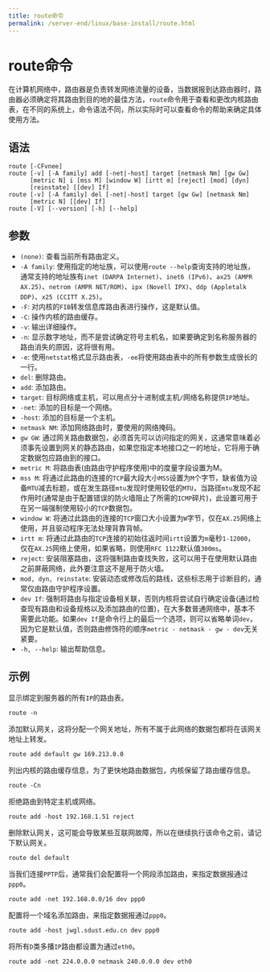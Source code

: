 ```yaml
---
title: route命令
permalink: /server-end/linux/base-install/route.html
---
```

  

# route命令

在计算机网络中，路由器是负责转发网络流量的设备，当数据报到达路由器时，路由器必须确定将其路由到目的地的最佳方法，`route`命令用于查看和更改内核路由表，在不同的系统上，命令语法不同，所以实际时可以查看命令的帮助来确定具体使用方法。

## 语法

```shell
route [-CFvnee]
route [-v] [-A family] add [-net|-host] target [netmask Nm] [gw Gw] 
      [metric N] i [mss M] [window W] [irtt m] [reject] [mod] [dyn] 
      [reinstate] [[dev] If]
route [-v] [-A family] del [-net|-host] target [gw Gw] [netmask Nm] 
      [metric N] [[dev] If]
route [-V] [--version] [-h] [--help]
```

## 参数

- `(none)`: 查看当前所有路由定义。
- `-A family`: 使用指定的地址族，可以使用`route --help`查询支持的地址族，通常支持的地址族有`inet (DARPA Internet)`、`inet6 (IPv6)`、`ax25 (AMPR AX.25)`、`netrom (AMPR NET/ROM)`、`ipx (Novell IPX)`、`ddp (Appletalk DDP)`、`x25 (CCITT X.25)`。
- `-F`: 对内核的`FIB`转发信息库路由表进行操作，这是默认值。
- `-C`: 操作内核的路由缓存。
- `-v`: 输出详细操作。
- `-n`: 显示数字地址，而不是尝试确定符号主机名，如果要确定到名称服务器的路由消失的原因，这将很有用。
- `-e`: 使用`netstat`格式显示路由表，`-ee`将使用路由表中的所有参数生成很长的一行。
- `del`: 删除路由。
- `add`: 添加路由。
- `target`: 目标网络或主机，可以用点分十进制或主机`/`网络名称提供`IP`地址。
- `-net`: 添加的目标是一个网络。
- `-host`: 添加的目标是一个主机。
- `netmask NM`: 添加网络路由时，要使用的网络掩码。
- `gw GW`: 通过网关路由数据包，必须首先可以访问指定的网关，这通常意味着必须事先设置到网关的静态路由，如果您指定本地接口之一的地址，它将用于确定数据包应路由到的接口。
- `metric M`: 将路由表(由路由守护程序使用)中的度量字段设置为M。
- `mss M`: 将通过此路由的连接的`TCP`最大段大小`MSS`设置为`M`个字节，缺省值为设备`MTU`减去标题，或在发生路径`mtu`发现时使用较低的`MTU`，当路径`mtu`发现不起作用时(通常是由于配置错误的防火墙阻止了所需的`ICMP`碎片)，此设置可用于在另一端强制使用较小的`TCP`数据包。
- `window W`: 将通过此路由的连接的`TCP`窗口大小设置为`W`字节，仅在`AX.25`网络上使用，并且驱动程序无法处理背靠背帧。
- `irtt m`: 将通过此路由的`TCP`连接的初始往返时间`irtt`设置为`m`毫秒`1-12000`，仅在`AX.25`网络上使用，如果省略，则使用`RFC 1122`默认值`300ms`。
- `reject`: 安装阻塞路由，这将强制路由查找失败，这可以用于在使用默认路由之前屏蔽网络，此外要注意这不是用于防火墙。
- `mod, dyn, reinstate`: 安装动态或修改后的路线，这些标志用于诊断目的，通常仅由路由守护程序设置。
- `dev If`: 强制将路由与指定设备相关联，否则内核将尝试自行确定设备(通过检查现有路由和设备规格以及添加路由的位置)，在大多数普通网络中，基本不需要此功能。如果`dev If`是命令行上的最后一个选项，则可以省略单词`dev`，因为它是默认值，否则路由修饰符的顺序`metric - netmask - gw - dev`无关紧要。
- `-h, --help`: 输出帮助信息。

## 示例

显示绑定到服务器的所有`IP`的路由表。

```shell
route -n
```

添加默认网关，这将分配一个网关地址，所有不属于此网络的数据包都将在该网关地址上转发。

```shell
route add default gw 169.213.0.0
```

列出内核的路由缓存信息，为了更快地路由数据包，内核保留了路由缓存信息。

```shell
route -Cn
```

拒绝路由到特定主机或网络。

```shell
route add -host 192.168.1.51 reject
```

删除默认网关，这可能会导致某些互联网故障，所以在继续执行该命令之前，请记下默认网关。

```shell
route del default
```

当我们连接`PPTP`后，通常我们会配置将一个网段添加路由，来指定数据报通过`ppp0`。

```shell
route add -net 192.168.0.0/16 dev ppp0
```

配置将一个域名添加路由，来指定数据报通过`ppp0`。

```shell
route add -host jwgl.sdust.edu.cn dev ppp0
```

将所有`D`类多播`IP`路由都设置为通过`eth0`。

```shell
route add -net 224.0.0.0 netmask 240.0.0.0 dev eth0
```
